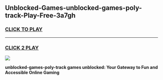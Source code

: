 
## Unblocked-Games-unblocked-games-poly-track-Play-Free-3a7gh
<h3>
<a href="https://premium76.site?title=unblocked-games-poly-track&ref=10A">CLICK TO PLAY</a></h3>
<hr>

<h3>
<a href="https://premium76.site?title=unblocked-games-poly-track&ref=10A">CLICK 2 PLAY</a>
  
</h3>

<a href="https://premium76.site?title=unblocked-games-poly-track&ref=10A"><img src="https://clearcache.store/games.png"></a>


**unblocked-games-poly-track games unblocked: Your Gateway to Fun and Accessible Online Gaming**
